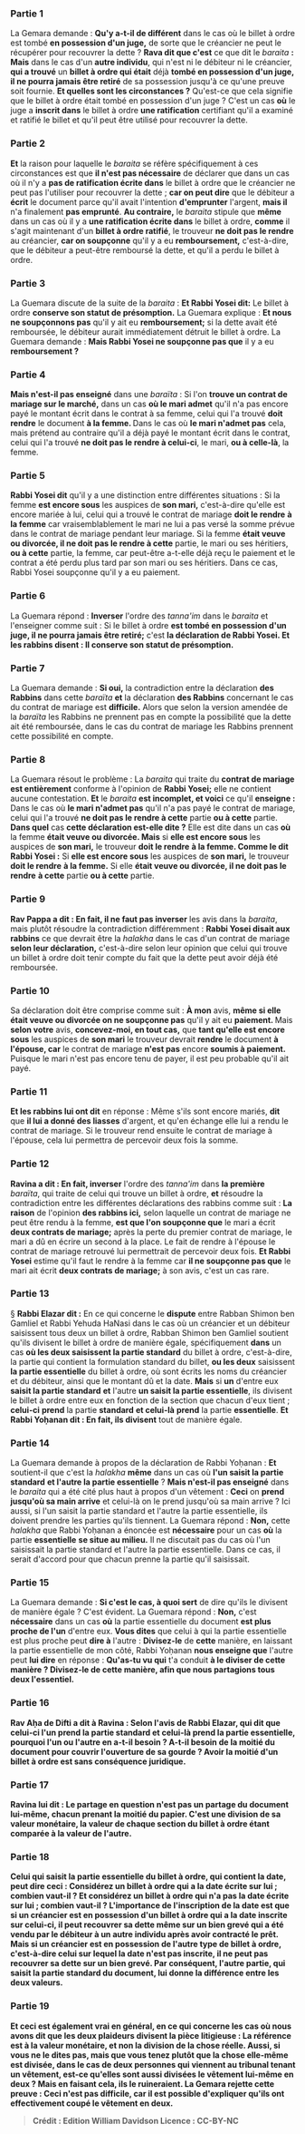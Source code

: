 
### Partie 1
La Gemara demande : <b>Qu'y a-t-il de différent</b> dans le cas où le billet à ordre est tombé <b>en possession d'un juge,</b> de sorte que le créancier ne peut le récupérer pour recouvrer la dette ? <b>Rava dit que c'est</b> ce que dit le <i>baraita</i> <b> : Mais</b> dans le cas d'un <b>autre individu</b>, qui n'est ni le débiteur ni le créancier, <b>qui a trouvé</b> un <b>billet à ordre qui était</b> déjà <b>tombé en possession d'un juge, il ne pourra jamais être retiré</b> de sa possession jusqu'à ce qu'une preuve soit fournie. <b>Et quelles sont les circonstances ?</b> Qu'est-ce que cela signifie que le billet à ordre était tombé en possession d'un juge ? C'est un cas <b>où</b> le juge a <b>inscrit dans</b> le billet à ordre <b>une ratification</b> certifiant qu'il a examiné et ratifié le billet et qu'il peut être utilisé pour recouvrer la dette.

### Partie 2
<b>Et</b> la raison pour laquelle le <i>baraita</i> se réfère spécifiquement à ces circonstances est que <b>il n'est pas nécessaire</b> de déclarer que dans un cas où il n'y a <b>pas de ratification écrite dans</b> le billet à ordre que le créancier ne peut pas l'utiliser pour recouvrer la dette ; <b>car on peut dire</b> que le débiteur a <b>écrit</b> le document parce qu'il avait l'intention <b>d'emprunter</b> l'argent, <b>mais il</b> n'a finalement <b>pas emprunté</b>. <b>Au contraire,</b> le <i>baraita</i> stipule que <b>même</b> dans un cas où il y a <b>une ratification écrite dans</b> le billet à ordre, <b>comme</b> il s'agit maintenant d'un <b>billet à ordre ratifié</b>, le trouveur <b>ne doit pas le rendre</b> au créancier, <b>car on soupçonne</b> qu'il y a eu <b>remboursement,</b> c'est-à-dire, que le débiteur a peut-être remboursé la dette, et qu'il a perdu le billet à ordre.

### Partie 3
La Guemara discute de la suite de la <i>baraita</i> : <b>Et Rabbi Yosei dit:</b> Le billet à ordre <b>conserve son statut de présomption.</b> La Guemara explique : <b>Et nous ne soupçonnons pas</b> qu'il y ait eu <b>remboursement;</b> si la dette avait été remboursée, le débiteur aurait immédiatement détruit le billet à ordre. La Guemara demande : <b>Mais Rabbi Yosei ne soupçonne pas que</b> il y a eu <b>remboursement ?</b>

### Partie 4
<b>Mais n'est-il pas enseigné</b> dans une <i>baraïta</i> : Si l'on <b>trouve un contrat de mariage sur le marché,</b> dans un cas <b>où le mari admet</b> qu'il n'a pas encore payé le montant écrit dans le contrat à sa femme, celui qui l'a trouvé <b>doit rendre</b> le document <b>à la femme. </b> Dans le cas où <b>le mari n'admet pas</b> cela, mais prétend au contraire qu'il a déjà payé le montant écrit dans le contrat, celui qui l'a trouvé <b>ne doit pas le rendre à celui-ci</b>, le mari, <b>ou à celle-là</b>, la femme.

### Partie 5
<b>Rabbi Yosei dit</b> qu'il y a une distinction entre différentes situations : Si la femme <b>est encore sous</b> les auspices de <b>son mari,</b> c'est-à-dire qu'elle est encore mariée à lui, celui qui a trouvé le contrat de mariage <b>doit le rendre</b> <b>à la femme</b> car vraisemblablement le mari ne lui a pas versé la somme prévue dans le contrat de mariage pendant leur mariage. Si la femme <b>était veuve ou divorcée, il ne doit pas le rendre à cette</b> partie, le mari ou ses héritiers, <b>ou à cette</b> partie, la femme, car peut-être a-t-elle déjà reçu le paiement et le contrat a été perdu plus tard par son mari ou ses héritiers. Dans ce cas, Rabbi Yosei soupçonne qu'il y a eu paiement.

### Partie 6
La Guemara répond : <b>Inverser</b> l'ordre des <i>tanna'im</i> dans le <i>baraita</i> et l'enseigner comme suit : Si le billet à ordre <b>est tombé en possession d'un juge, il ne pourra jamais être retiré;</b> c'est <b>la déclaration de Rabbi Yosei. Et les rabbins disent : Il conserve son statut de présomption.</b>

### Partie 7
La Guemara demande : <b>Si oui,</b> la contradiction entre la déclaration <b>des Rabbins</b> dans cette <i>baraïta</i> <b>et</b> la déclaration <b>des Rabbins</b> concernant le cas du contrat de mariage est <b>difficile.</b> Alors que selon la version amendée de la <i>baraïta</i> les Rabbins ne prennent pas en compte la possibilité que la dette ait été remboursée, dans le cas du contrat de mariage les Rabbins prennent cette possibilité en compte.

### Partie 8
La Guemara résout le problème : La <i>baraita</i> qui traite du <b>contrat de mariage est entièrement</b> conforme à l'opinion de <b>Rabbi Yosei;</b> elle ne contient aucune contestation. <b>Et</b> le <i>baraita</i> <b>est incomplet, et voici</b> ce qu'il <b>enseigne :</b> Dans le cas où <b>le mari n'admet pas</b> qu'il n'a pas payé le contrat de mariage, celui qui l'a trouvé <b>ne doit pas le rendre à cette</b> partie <b>ou à cette</b> partie. <b>Dans quel</b> cas <b>cette déclaration est-elle dite ?</b> Elle est dite dans un cas <b>où</b> la femme <b>était veuve ou divorcée. Mais</b> si <b>elle est encore sous</b> les auspices de <b>son mari,</b> le trouveur <b>doit le rendre</b> <b>à la femme. Comme le dit Rabbi Yosei :</b> Si <b>elle est encore sous</b> les auspices de <b>son mari,</b> le trouveur <b>doit le rendre</b> <b>à la femme.</b> Si elle <b>était veuve ou divorcée, il ne doit pas le rendre</b> <b>à cette</b> partie <b>ou à cette</b> partie.

### Partie 9
<b>Rav Pappa a dit : En fait, il ne faut pas inverser</b> les avis dans la <i>baraita</i>, mais plutôt résoudre la contradiction différemment : <b>Rabbi Yosei disait aux rabbins</b> ce que devrait être la <i>halakha</i> dans le cas d'un contrat de mariage <b>selon leur déclaration,</b> c'est-à-dire selon leur opinion que celui qui trouve un billet à ordre doit tenir compte du fait que la dette peut avoir déjà été remboursée.

### Partie 10
Sa déclaration doit être comprise comme suit : <b>À mon</b> avis, <b>même si elle était veuve ou divorcée on ne soupçonne pas</b> qu'il y ait eu <b>paiement. </b> Mais <b>selon votre</b> avis, <b>concevez-moi, en tout cas,</b> que <b>tant qu'elle est encore sous</b> les auspices de <b>son mari</b> le trouveur devrait <b>rendre</b> le document <b>à l'épouse, car</b> le contrat de mariage <b>n'est pas</b> encore <b>soumis à paiement.</b> Puisque le mari n'est pas encore tenu de payer, il est peu probable qu'il ait payé.

### Partie 11
<b>Et les rabbins lui ont dit</b> en réponse : Même s'ils sont encore mariés, <b>dit</b> que <b>il lui a donné des liasses</b> d'argent, et qu'en échange elle lui a rendu le contrat de mariage. Si le trouveur rend ensuite le contrat de mariage à l'épouse, cela lui permettra de percevoir deux fois la somme.

### Partie 12
<b>Ravina a dit : En fait, inverser</b> l'ordre des <i>tanna'im</i> dans <b>la première</b> <i>baraïta</i>, qui traite de celui qui trouve un billet à ordre, <b>et</b> résoudre la contradiction entre les différentes déclarations des rabbins comme suit : <b>La raison</b> de l'opinion <b>des rabbins ici,</b> selon laquelle un contrat de mariage ne peut être rendu à la femme, <b>est que l'on soupçonne que</b> le mari a écrit <b>deux contrats de mariage;</b> après la perte du premier contrat de mariage, le mari a dû en écrire un second à la place. Le fait de rendre à l'épouse le contrat de mariage retrouvé lui permettrait de percevoir deux fois. <b>Et Rabbi Yosei</b> estime qu'il faut le rendre à la femme car <b>il ne soupçonne pas que</b> le mari ait écrit <b>deux contrats de mariage;</b> à son avis, c'est un cas rare.

### Partie 13
§ <b>Rabbi Elazar dit :</b> En ce qui concerne le <b>dispute</b> entre Rabban Shimon ben Gamliel et Rabbi Yehuda HaNasi dans le cas où un créancier et un débiteur saisissent tous deux un billet à ordre, Rabban Shimon ben Gamliel soutient qu'ils divisent le billet à ordre de manière égale, spécifiquement <b>dans</b> un cas <b>où les deux saisissent la partie standard</b> du billet à ordre, c'est-à-dire, la partie qui contient la formulation standard du billet, <b>ou les deux</b> saisissent <b>la partie essentielle</b> du billet à ordre, où sont écrits les noms du créancier et du débiteur, ainsi que le montant dû et la date. <b>Mais</b> si <b>un</b> d'entre eux <b>saisit la partie standard</b> <b>et</b> l'autre <b>un saisit la partie essentielle</b>, ils divisent le billet à ordre entre eux en fonction de la section que chacun d'eux tient ; <b>celui-ci</b> <b>prend</b> la partie <b>standard</b> <b>et celui-là</b> <b>prend</b> la partie <b>essentielle</b>. <b>Et Rabbi Yoḥanan dit : En fait, ils divisent</b> tout de manière égale.

### Partie 14
La Guemara demande à propos de la déclaration de Rabbi Yoḥanan : <b>Et</b> soutient-il que c'est la <i>halakha</i> <b>même</b> dans un cas où <b>l'un saisit la partie standard</b> <b>et l'autre la partie essentielle</b> ? <b>Mais n'est-il pas enseigné</b> dans le <i>baraita</i> qui a été cité plus haut à propos d'un vêtement : <b>Ceci</b> on <b>prend jusqu'où sa main arrive</b> et celui-là on le prend jusqu'où sa main arrive ? Ici aussi, si l'un saisit la partie standard et l'autre la partie essentielle, ils doivent prendre les parties qu'ils tiennent. La Guemara répond : <b>Non,</b> cette <i>halakha</i> que Rabbi Yoḥanan a énoncée est <b>nécessaire</b> pour un cas <b>où</b> la partie <b>essentielle</b> <b>se situe au milieu.</b> Il ne discutait pas du cas où l'un saisissait la partie standard et l'autre la partie essentielle. Dans ce cas, il serait d'accord pour que chacun prenne la partie qu'il saisissait.

### Partie 15
La Guemara demande : <b>Si c'est le cas, à quoi sert</b> de dire</b> qu'ils le divisent de manière égale ? C'est évident. La Guemara répond : <b>Non,</b> c'est <b>nécessaire</b> dans un cas <b>où</b> la partie essentielle du document <b>est plus proche de l'un</b> d'entre eux. <b>Vous dites</b> que celui à qui la partie essentielle est plus proche peut <b>dire à</b> l'autre : <b>Divisez-le</b> de <b>cette</b> manière, en laissant la partie essentielle de mon côté, Rabbi Yoḥanan <b>nous enseigne que</b> l'autre peut <b>lui dire</b> en réponse : <b>Qu'as-tu vu qui</b> t'a conduit <b>à le <b>diviser</b> de <b>cette</b> manière ? <b>Divisez-le</b> de <b>cette</b> manière, afin que nous partagions tous deux l'essentiel.

### Partie 16
<b>Rav Aḥa de Difti a dit à Ravina : Selon</b> l'avis de <b>Rabbi Elazar, qui dit que celui-ci</b> l'un <b>prend</b> la partie <b>standard</b> <b>et celui-là</b> <b>prend</b> la partie <b>essentielle</b>, <b>pourquoi l'un ou l'autre en a-t-il besoin ? <b>A-t-il besoin</b> de la moitié du document <b>pour couvrir l'ouverture de sa gourde ?</b> Avoir la moitié d'un billet à ordre est sans conséquence juridique.

### Partie 17
Ravina <b>lui dit :</b> Le partage en question n'est pas un partage du document lui-même, chacun prenant la moitié du papier. C'est une division <b>de</b> sa valeur <b>monétaire</b>, la valeur de chaque section du billet à ordre étant comparée à la valeur de l'autre.

### Partie 18
Celui qui saisit la partie essentielle du billet à ordre, qui contient la date, <b>peut dire ceci :</b> Considérez un billet à ordre <b>qui a</b> la <b>date</b> écrite <b>sur lui ; combien</b> vaut-il ? Et</b> considérez un billet à ordre <b>qui n'a pas</b> la <b>date</b> écrite <b>sur lui ; combien</b> vaut-il <b> ? </b> L'importance de l'inscription de la date est que si un créancier est en possession <b>d'un <b>billet à ordre qui a</b> la <b>date</b> inscrite <b>sur celui-ci,</b> il <b>peut recouvrer</b> sa dette même <b>sur un bien grevé</b> qui a été vendu par le débiteur à un autre individu après avoir contracté le prêt. <b>Mais</b> si un créancier est en possession de <b>l'autre</b> type de billet à ordre, c'est-à-dire celui sur lequel la date n'est pas inscrite, il <b>ne peut pas recouvrer</b> sa dette <b>sur un bien grevé</b>. Par conséquent, <b>l'autre</b> partie, qui saisit la partie standard du document, lui <b>donne</b> la différence entre les deux valeurs.

### Partie 19
<b>Et</b> ceci est <b>également</b> vrai en général, en ce qui concerne les cas <b>où nous avons dit</b> que les deux plaideurs <b>divisent</b> la pièce litigieuse : La référence est <b>à</b> la valeur <b>monétaire</b>, et non la division de la chose réelle. <b>Aussi, si vous ne le dites pas,</b> mais que vous tenez plutôt que la chose elle-même est divisée, dans le cas de <b>deux</b> personnes qui viennent au tribunal <b>tenant un vêtement,</b> est-ce qu'elles <b>sont aussi divisées</b> le vêtement lui-même en deux ? <b>Mais</b> en faisant cela, ils le <b>ruineraient.</b> La Gemara rejette cette preuve : <b>Ceci</b> n'est <b>pas difficile,</b> car il est possible d'expliquer qu'ils ont effectivement coupé le vêtement en deux.

>Crédit : Edition William Davidson
>Licence : CC-BY-NC